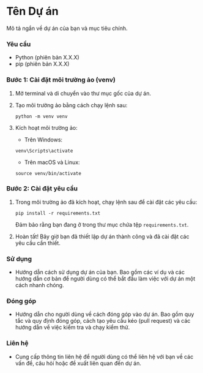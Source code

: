 # Tên Dự án

Mô tả ngắn về dự án của bạn và mục tiêu chính.

### Yêu cầu

- Python (phiên bản X.X.X)
- pip (phiên bản X.X.X)

### Bước 1: Cài đặt môi trường ảo (venv)

1. Mở terminal và di chuyển vào thư mục gốc của dự án.
2. Tạo môi trường ảo bằng cách chạy lệnh sau:

   ```shell
   python -m venv venv
   ```

3. Kích hoạt môi trường ảo:

   - Trên Windows:

   ```shell
   venv\Scripts\activate
   ```

   - Trên macOS và Linux:

   ```shell
   source venv/bin/activate
   ```

### Bước 2: Cài đặt yêu cầu

1. Trong môi trường ảo đã kích hoạt, chạy lệnh sau để cài đặt các yêu cầu:

   ```shell
   pip install -r requirements.txt
   ```

   Đảm bảo rằng bạn đang ở trong thư mục chứa tệp `requirements.txt`.

2. Hoàn tất! Bây giờ bạn đã thiết lập dự án thành công và đã cài đặt các yêu cầu cần thiết.

### Sử dụng

- Hướng dẫn cách sử dụng dự án của bạn. Bao gồm các ví dụ và các hướng dẫn cơ bản để người dùng có thể bắt đầu làm việc với dự án một cách nhanh chóng.

### Đóng góp

- Hướng dẫn cho người dùng về cách đóng góp vào dự án. Bao gồm quy tắc và quy định đóng góp, cách tạo yêu cầu kéo (pull request) và các hướng dẫn về việc kiểm tra và chạy kiểm thử.

### Liên hệ

- Cung cấp thông tin liên hệ để người dùng có thể liên hệ với bạn về các vấn đề, câu hỏi hoặc đề xuất liên quan đến dự án.
